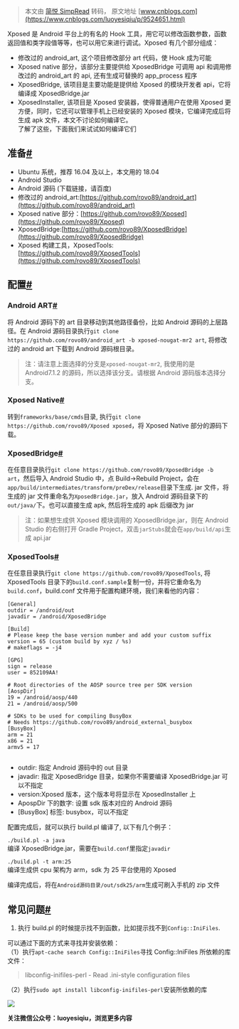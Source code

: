> 本文由 [简悦 SimpRead](http://ksria.com/simpread/) 转码， 原文地址 [www.cnblogs.com](https://www.cnblogs.com/luoyesiqiu/p/9524651.html)

Xposed 是 Android 平台上的有名的 Hook 工具，用它可以修改函数参数，函数返回值和类字段值等等，也可以用它来进行调试。Xposed 有几个部分组成：

*   修改过的 android_art, 这个项目修改部分 art 代码，使 Hook 成为可能
*   Xposed native 部分，该部分主要提供给 XposedBridge 可调用 api 和调用修改过的 android_art 的 api, 还有生成可替换的 app_process 程序
*   XposedBridge, 该项目是主要功能是提供给 Xposed 的模块开发者 api，它将编译成 XposedBridge.jar
*   XposedInstaller, 该项目是 Xposed 安装器，使得普通用户在使用 Xposed 更方便，同时，它还可以管理手机上已经安装的 Xposed 模块，它编译完成后将生成 apk 文件，本文不讨论如何编译它。  
    了解了这些，下面我们来试试如何编译它们

准备[#](#准备)
----------

*   Ubuntu 系统，推荐 16.04 及以上，本文用的 18.04
*   Android Studio
*   Android 源码 (下载链接，请百度)
*   修改过的 android_art:[https://github.com/rovo89/android_art](https://github.com/rovo89/android_art)
*   Xposed native 部分：[https://github.com/rovo89/Xposed](https://github.com/rovo89/Xposed)
*   XposedBridge:[https://github.com/rovo89/XposedBridge](https://github.com/rovo89/XposedBridge)
*   Xposed 构建工具，XposedTools:[https://github.com/rovo89/XposedTools](https://github.com/rovo89/XposedTools)

配置[#](#配置)
----------

### Android ART[#](#android-art)

将 Android 源码下的 art 目录移动到其他路径备份，比如 Android 源码的上层路径。在 Android 源码目录执行`git clone https://github.com/rovo89/android_art -b xposed-nougat-mr2 art`, 将修改过的 android art 下载到 Android 源码根目录。

> 注：请注意上面选择的分支是`xposed-nougat-mr2`, 我使用的是 Android7.1.2 的源码，所以选择该分支。请根据 Android 源码版本选择分支。

### Xposed Native[#](#xposed-native)

转到`frameworks/base/cmds`目录, 执行`git clone https://github.com/rovo89/Xposed xposed`，将 Xposed Native 部分的源码下载。

### XposedBridge[#](#xposedbridge)

在任意目录执行`git clone https://github.com/rovo89/XposedBridge -b art`，然后导入 Android Studio 中，点 Build->Rebuild Project，会在`app/build/intermediates/transform/preDex/release`目录下生成. jar 文件，将生成的 jar 文件重命名为`XposedBridge.jar`，放入 Android 源码目录下的`out/java/`下。也可以直接生成 apk, 然后将生成的 apk 后缀改为 jar

> 注：如果想生成供 Xposed 模块调用的 XposedBridge.jar，则在 Android Studio 的右侧打开 Gradle Project，双击`jarStubs`就会在`app/build/api`生成 api.jar

### XposedTools[#](#xposedtools)

在任意目录执行`git clone https://github.com/rovo89/XposedTools`, 将 XposedTools 目录下的`build.conf.sample`复制一份，并将它重命名为`build.conf`，build.conf 文件用于配置构建环境，我们来看他的内容：

```
[General]
outdir = /android/out
javadir = /android/XposedBridge

[Build]
# Please keep the base version number and add your custom suffix
version = 65 (custom build by xyz / %s)
# makeflags = -j4

[GPG]
sign = release
user = 852109AA!

# Root directories of the AOSP source tree per SDK version
[AospDir]
19 = /android/aosp/440
21 = /android/aosp/500

# SDKs to be used for compiling BusyBox
# Needs https://github.com/rovo89/android_external_busybox
[BusyBox]
arm = 21
x86 = 21
armv5 = 17


```

*   outdir: 指定 Android 源码中的 out 目录
*   javadir: 指定 XposedBridge 目录，如果你不需要编译 XposedBridge.jar 可以不指定
*   version:Xposed 版本，这个版本号将显示在 XposedInstaller 上
*   ApospDir 下的数字: 设置 sdk 版本对应的 Android 源码
*   [BusyBox] 标签: busybox，可以不指定

配置完成后，就可以执行 build.pl 编译了, 以下有几个例子：

`./build.pl -a java`  
编译 XposedBridge.jar，需要在`build.conf`里指定`javadir`

`./build.pl -t arm:25`  
编译生成供 cpu 架构为 arm，sdk 为 25 平台使用的 Xposed

编译完成后，将在`Android源码目录/out/sdk25/arm`生成可刷入手机的 zip 文件

常见问题[#](#常见问题)
--------------

1. 执行 build.pl 的时候提示找不到函数，比如提示找不到`Config::IniFiles`.

可以通过下面的方式来寻找并安装依赖：  
（1）执行`apt-cache search Config::IniFiles`寻找 Config::IniFiles 所依赖的库文件：

> libconfig-inifiles-perl - Read .ini-style configuration files

（2）执行`sudo apt install libconfig-inifiles-perl`安装所依赖的库

[![](http://images.cnblogs.com/cnblogs_com/luoyesiqiu/1570030/o_200606011422luoyesiqiu_qr.jpg)](//images.cnblogs.com/cnblogs_com/luoyesiqiu/1570030/o_200606011422luoyesiqiu_qr.jpg)

**关注微信公众号：luoyesiqiu，浏览更多内容**